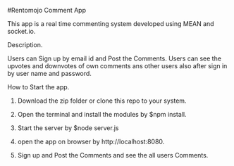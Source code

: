 #Rentomojo Comment App

This app is a real time commenting system developed using MEAN and socket.io.

Description.

Users can Sign up by email id and Post the Comments. Users can see the upvotes and downvotes of own comments ans other users also after sign in by user name and password.

How to Start the app.

1. Download the zip folder or clone this repo to your system.

2. Open the terminal and install the modules by $npm install.

3. Start the server by $node server.js 

4. open the app on browser by http://localhost:8080.

3. Sign up and Post the Comments and see the all users Comments.
